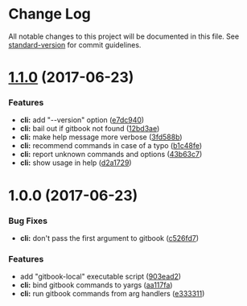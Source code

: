 # Change Log

All notable changes to this project will be documented in this file. See [standard-version](https://github.com/conventional-changelog/standard-version) for commit guidelines.

<a name="1.1.0"></a>
# [1.1.0](https://github.com/aqrln/gitbook-commander/compare/v1.0.0...v1.1.0) (2017-06-23)


### Features

* **cli:** add "--version" option ([e7dc940](https://github.com/aqrln/gitbook-commander/commit/e7dc940))
* **cli:** bail out if gitbook not found ([12bd3ae](https://github.com/aqrln/gitbook-commander/commit/12bd3ae))
* **cli:** make help message more verbose ([3fd588b](https://github.com/aqrln/gitbook-commander/commit/3fd588b))
* **cli:** recommend commands in case of a typo ([b1c48fe](https://github.com/aqrln/gitbook-commander/commit/b1c48fe))
* **cli:** report unknown commands and options ([43b63c7](https://github.com/aqrln/gitbook-commander/commit/43b63c7))
* **cli:** show usage in help ([d2a1729](https://github.com/aqrln/gitbook-commander/commit/d2a1729))



<a name="1.0.0"></a>
# 1.0.0 (2017-06-23)


### Bug Fixes

* **cli:** don't pass the first argument to gitbook ([c526fd7](https://github.com/aqrln/gitbook-commander/commit/c526fd7))


### Features

* add "gitbook-local" executable script ([903ead2](https://github.com/aqrln/gitbook-commander/commit/903ead2))
* **cli:** bind gitbook commands to yargs ([aa117fa](https://github.com/aqrln/gitbook-commander/commit/aa117fa))
* **cli:** run gitbook commands from arg handlers ([e333311](https://github.com/aqrln/gitbook-commander/commit/e333311))
